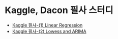# Kaggle, Dacon 필사 스터디

- [Kaggle 필사-(1) Linear Regression](https://github.com/yten0794/yte0794.github.io/blob/main/code/Kaggle%20%ED%95%84%EC%82%AC(1)%20Linear%20Regression.ipynb)
- [Kaggle 필사-(2) Lowess and ARIMA](https://github.com/yten0794/yte0794.github.io/blob/main/code/Kaggle%20%ED%95%84%EC%82%AC(2)%20Lowess%20and%20ARIMA.ipynb)
